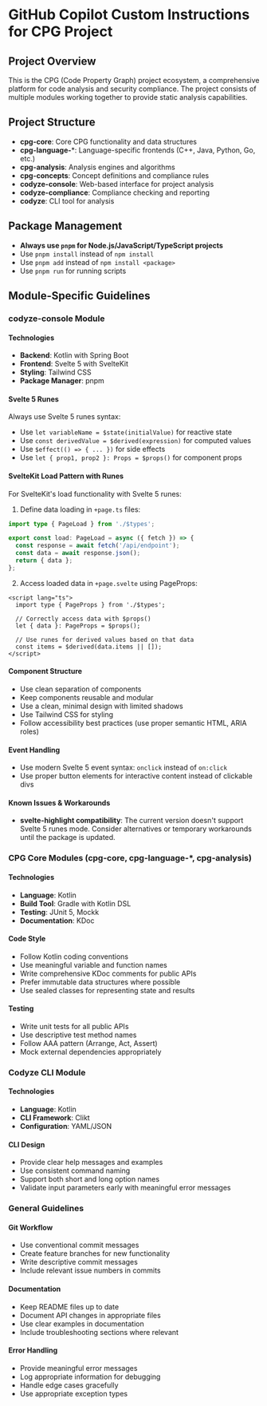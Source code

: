 # GitHub Copilot Custom Instructions for CPG Project

## Project Overview
This is the CPG (Code Property Graph) project ecosystem, a comprehensive platform for code analysis and security compliance. The project consists of multiple modules working together to provide static analysis capabilities.

## Project Structure
- **cpg-core**: Core CPG functionality and data structures
- **cpg-language-***: Language-specific frontends (C++, Java, Python, Go, etc.)
- **cpg-analysis**: Analysis engines and algorithms
- **cpg-concepts**: Concept definitions and compliance rules
- **codyze-console**: Web-based interface for project analysis
- **codyze-compliance**: Compliance checking and reporting
- **codyze**: CLI tool for analysis

## Package Management
- **Always use `pnpm` for Node.js/JavaScript/TypeScript projects**
- Use `pnpm install` instead of `npm install`
- Use `pnpm add` instead of `npm install <package>`
- Use `pnpm run` for running scripts

## Module-Specific Guidelines

### codyze-console Module

#### Technologies
- **Backend**: Kotlin with Spring Boot
- **Frontend**: Svelte 5 with SvelteKit
- **Styling**: Tailwind CSS
- **Package Manager**: pnpm

#### Svelte 5 Runes
Always use Svelte 5 runes syntax:
- Use `let variableName = $state(initialValue)` for reactive state
- Use `const derivedValue = $derived(expression)` for computed values
- Use `$effect(() => { ... })` for side effects
- Use `let { prop1, prop2 }: Props = $props()` for component props

#### SvelteKit Load Pattern with Runes
For SvelteKit's load functionality with Svelte 5 runes:

1. Define data loading in `+page.ts` files:
```ts
import type { PageLoad } from './$types';

export const load: PageLoad = async ({ fetch }) => {
  const response = await fetch('/api/endpoint');
  const data = await response.json();
  return { data };
};
```

2. Access loaded data in `+page.svelte` using PageProps:
```svelte
<script lang="ts">
  import type { PageProps } from './$types';
  
  // Correctly access data with $props()
  let { data }: PageProps = $props();
  
  // Use runes for derived values based on that data
  const items = $derived(data.items || []);
</script>
```

#### Component Structure
- Use clean separation of components
- Keep components reusable and modular
- Use a clean, minimal design with limited shadows
- Use Tailwind CSS for styling
- Follow accessibility best practices (use proper semantic HTML, ARIA roles)

#### Event Handling
- Use modern Svelte 5 event syntax: `onclick` instead of `on:click`
- Use proper button elements for interactive content instead of clickable divs

#### Known Issues & Workarounds
- **svelte-highlight compatibility**: The current version doesn't support Svelte 5 runes mode. Consider alternatives or temporary workarounds until the package is updated.

### CPG Core Modules (cpg-core, cpg-language-*, cpg-analysis)

#### Technologies
- **Language**: Kotlin
- **Build Tool**: Gradle with Kotlin DSL
- **Testing**: JUnit 5, Mockk
- **Documentation**: KDoc

#### Code Style
- Follow Kotlin coding conventions
- Use meaningful variable and function names
- Write comprehensive KDoc comments for public APIs
- Prefer immutable data structures where possible
- Use sealed classes for representing state and results

#### Testing
- Write unit tests for all public APIs
- Use descriptive test method names
- Follow AAA pattern (Arrange, Act, Assert)
- Mock external dependencies appropriately

### Codyze CLI Module

#### Technologies
- **Language**: Kotlin
- **CLI Framework**: Clikt
- **Configuration**: YAML/JSON

#### CLI Design
- Provide clear help messages and examples
- Use consistent command naming
- Support both short and long option names
- Validate input parameters early with meaningful error messages

### General Guidelines

#### Git Workflow
- Use conventional commit messages
- Create feature branches for new functionality
- Write descriptive commit messages
- Include relevant issue numbers in commits

#### Documentation
- Keep README files up to date
- Document API changes in appropriate files
- Use clear examples in documentation
- Include troubleshooting sections where relevant

#### Error Handling
- Provide meaningful error messages
- Log appropriate information for debugging
- Handle edge cases gracefully
- Use appropriate exception types
